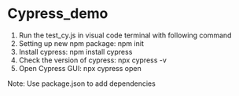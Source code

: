 # Cypress_demo
1. Run the test_cy.js in visual code terminal with following command 
3. Setting up new npm package: npm init
4. Install cypress: npm install cypress
5. Check the version of cypress: npx cypress -v
6. Open Cypress GUI: npx cypress open

Note: Use package.json to add dependencies

